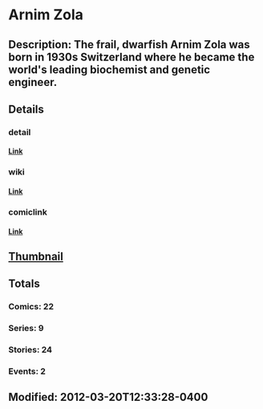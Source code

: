 # Arnim Zola
## Description: The frail, dwarfish Arnim Zola was born in 1930s Switzerland where he became the world's leading biochemist and genetic engineer.
## Details
### detail
#### [Link](http://marvel.com/characters/2790/arnim_zola?utm_campaign=apiRef&utm_source=225578a89fc76f3d20fbffda5d17a88d)
### wiki
#### [Link](http://marvel.com/universe/Zola,_Arnim?utm_campaign=apiRef&utm_source=225578a89fc76f3d20fbffda5d17a88d)
### comiclink
#### [Link](http://marvel.com/comics/characters/1009740/arnim_zola?utm_campaign=apiRef&utm_source=225578a89fc76f3d20fbffda5d17a88d)
## [Thumbnail](http://i.annihil.us/u/prod/marvel/i/mg/8/b0/4c00393a4cb7c.jpg)
## Totals
### Comics: 22
### Series: 9
### Stories: 24
### Events: 2
## Modified: 2012-03-20T12:33:28-0400